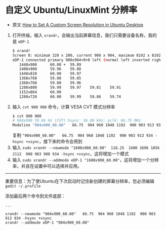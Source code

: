 # 自定义 Ubuntu/LinuxMint 分辨率

- 原文 [How to Set A Custom Screen Resolution in Ubuntu Desktop](http://ubuntuhandbook.org/index.php/2017/04/custom-screen-resolution-ubuntu-desktop/)

1. 打开终端，输入 `xrandr`，会输出当前屏幕信息，我们只需要设备名称，我的是 `eDP-1`
    ```sh
    $ xrandr
    Screen 0: minimum 320 x 200, current 900 x 904, maximum 8192 x 8192
    eDP-1 connected primary 900x904+0+0 left (normal left inverted right x axis y axis) 290mm x 180mm
       1440x900      60.00 +  59.89  
       1400x900      59.96    59.88  
       1440x810      60.00    59.97  
       1368x768      59.88    59.85  
       1360x768      59.80    59.96  
       1280x800      59.99    59.97    59.81    59.91  
       1152x864      60.00  
       1280x720      60.00    59.99    59.86    59.74  
    ```
2. 输入 `cvt 900 900` 命令，计算 VESA CVT 模式分辨率
    ```sh
    $ cvt 900 900
    # 904x900 59.96 Hz (CVT) hsync: 56.00 kHz; pclk: 66.75 MHz
    Modeline "904x900_60.00"   66.75  904 960 1048 1192  900 903 913 934 -hsync +vsync
    ```
   复制 `"904x900_60.00"   66.75  904 960 1048 1192  900 903 913 934 -hsync +vsync`，接下来的命令会用到
3. 输入 `sudo xrandr --newmode "1600x900_60.00"  118.25  1600 1696 1856 2112  900 903 908 934 -hsync +vsync`，这将增加一个模式
4. 输入 `sudo xrandr --addmode eDP-1 "1600x900_60.00"`，这将增加一个分辨率，并且在设置中可以选择并应用。

---

重要信息：为了使Ubuntu在下次启动时记住新创建的屏幕分辨率，您必须编辑 `gedit ~/.profile`

添加最后两个命令到文件底部：
```
...

xrandr --newmode "904x900_60.00"   66.75  904 960 1048 1192  900 903 913 934 -hsync +vsync
xrandr --addmode eDP-1 "904x900_60.00"
```
